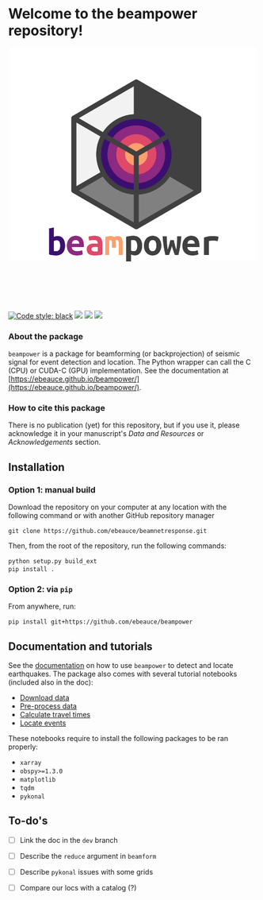 # Welcome to the __beampower__ repository!

<p align="center">
<img src="scripts/figures/logo.png" width=500>
</p><br><br><br><br>


[![Code style: black](https://img.shields.io/badge/code%20style-black-000000.svg)](https://github.com/psf/black)
![](https://img.shields.io/github/commit-activity/w/ebeauce/beamnetresponse)
![](https://img.shields.io/github/last-commit/ebeauce/beamnetresponse)
![](https://img.shields.io/github/stars/ebeauce/beamnetresponse?style=social)

### About the package
`beampower` is a package for beamforming (or backprojection) of seismic signal for event detection and location. The Python wrapper
can call the C (CPU) or CUDA-C (GPU) implementation. See the documentation at [https://ebeauce.github.io/beampower/](https://ebeauce.github.io/beampower/).

### How to cite this package

There is no publication (yet) for this repository, but if you use it, please acknowledge it in your manuscript's _Data and Resources_ or _Acknowledgements_ section.

## Installation 

### Option 1: manual build

Download the repository on your computer at any location with the following command or with another GitHub repository manager

    git clone https://github.com/ebeauce/beamnetresponse.git

Then, from the root of the repository, run the following commands:

    python setup.py build_ext
    pip install .

### Option 2: via `pip`

From anywhere, run:

    pip install git+https://github.com/ebeauce/beampower


## Documentation and tutorials

See the [documentation](https://ebeauce.github.io/beampower/) on how to use `beampower` to detect and locate earthquakes. The package also comes with several tutorial notebooks (included also in the doc): 

- [Download data](notebooks/0_download.ipynb)
- [Pre-process data](notebooks/1_preprocess.ipynb)
- [Calculate travel times](notebooks/2_travel_times.ipynb)
- [Locate events](notebooks/3_localization.ipynb)

These notebooks require to install the following packages to be ran properly:

- `xarray`
- `obspy>=1.3.0`  
- `matplotlib`  
- `tqdm`  
- `pykonal`

## To-do's

- [ ] Link the doc in the `dev` branch
- [ ] Describe the `reduce` argument in `beamform`
- [ ] Describe `pykonal` issues with some grids
- [ ] Compare our locs with a catalog (?)




